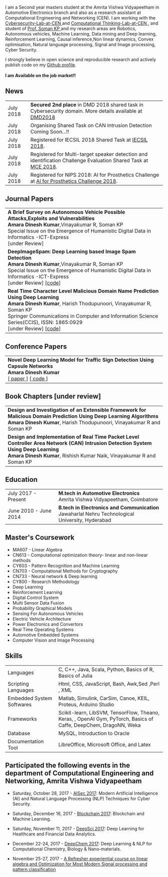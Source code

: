 I am a Second year masters student at the Amrita Vishwa Vidyapeetham in Automotive Electronics branch and also as a research assistant at Computational Engineering and Networking (CEN). I am working with the <a href='https://vinayakumarr.github.io/Cybersecurity-Lab-at-CEN/' target='_blank'> Cybersecurity-Lab-at-CEN </a> and <a href='https://vinayakumarr.github.io/ComputationalThinking-Lab-at-CEN/' target='_blank'> Computational Thinking-Lab-at-CEN </a>, and student of <a href='http://nlp.amrita.edu/somankp/' target='_blank'> Prof. Soman KP </a> and my research areas are Robotics, Autonomous vehicles, Machine Learning, Data mining and Deep learning, Reinforcement Learning, Causal inference,Non linear dynamics, Convex optimisation, Natural language processing, Signal and Image processing, Cyber Security. 

I strongly believe in open science and reproducible research and actively publish code on my [Github profile](https://github.com/dineshresearch/).<br><br>
<b>I am Available on the job market!!</b>

## <i class="fa fa-chevron-right"></i> News
<table class="table table-hover">
<tr>
  <td class='col-md-3'>July 2018</td>
  <td><b>Secured 2nd place</b> in DMD 2018 shared task in Cybersecurity domain. More details available at <a href='http://nlp.amrita.edu/DMD2018/' target='_blank'>DMD2018</a></td>
</tr>

<tr>
  <td class='col-md-3'>July 2018</td>
  <td>Organising Shared Task on CAN Intrusion Detection Coming Soon...!!</td>
</tr>
<tr>
  <td class='col-md-3'>July 2018</td>
  <td>Registered for IECSIL 2018 Shared Task at <a href='https://iecsil.arnekt.com/#!/home' target='_blank'>IECSIL 2018</a>.</td>
</tr>
<tr>
  <td class='col-md-3'>July 2018</td>
  <td>Registered for Multi-target speaker detection and identification Challenge Evaluation Shared Task at <a href='http://mce.csail.mit.edu/' target='_blank'>MCE 2018</a>.</td>
</tr>
<tr>
  <td class='col-md-3'>July 2018</td>
  <td>Registered for NIPS 2018: AI for Prosthetics Challenge at <a href='https://www.crowdai.org/challenges/nips-2018-ai-for-prosthetics-challenge' target='_blank'>AI for Prosthetics Challenge 2018</a>.</td>
</tr>
<tr>
</table>


## <i class="fa fa-chevron-right"></i> Journal Papers 
<table class="table table-hover">
<tr>
<td>
<strong>A Brief Survey on Autonomous Vehicle Possible Attacks,Exploits and Vulnerabilities</strong><br> 
<strong>Amara Dinesh Kumar</strong>,Vinayakumar R, Soman KP<br>
Special Issue on the Emergence of Humanistic Digital Data in Informatics -ICT-Express<br>
[under Review] <br>
</td>
</tr>

<tr>
<td>
    <strong>DeepImageSpam: Deep Learning based Image Spam Detection</strong><br> 
<strong>Amara Dinesh Kumar</strong>,Vinayakumar R, Soman KP<br>
Special Issue on the Emergence of Humanistic Digital Data in Informatics -ICT-Express<br>
[under Review] <a href='https://github.com/dineshresearch/DeepImageSpam' target='_blank'> [code] </a><br>
</td>
</tr>

<tr>
<td>
    <strong>Real Time Character Level Malicious Domain Name Prediction Using Deep Learning</strong><br> 
<strong>Amara Dinesh Kumar</strong>, Harish Thodupunoori, Vinayakumar R, Soman KP<br>
Springer Communications in Computer and Information Science Series(CCIS), ISSN: 1865:0929<br>
[under Review] <a href='https://github.com/dineshresearch/Real-Time-Character-Level-Malicious-DomainName-Prediction-Using-Deep-Learning' target='_blank'> [code] </a><br>
</td>
</tr>

</table>



## <i class="fa fa-chevron-right"></i> Conference Papers 

<table class="table table-hover">

<tr>
<td>
<strong>Novel Deep Learning Model for Traffic Sign Detection Using Capsule Networks</strong><br>
<strong>Amara Dinesh Kumar</strong><br>
[<a href='https://arxiv.org/abs/1805.04424' target='_blank'> paper </a>] [<a href='https://github.com/dineshresearch/Novel-Deep-Learning-Model-for-Traffic-Sign-Detection-Using-Capsule-Networks' target='_blank'> code </a>]<br>
</td>
</tr>


</table>

## <i class="fa fa-chevron-right"></i> Book Chapters [under review]

<table class="table table-hover">

<tr>
<td>
    <strong>Design and Investigation of an Extensible Framework for Malicious Domain Prediction Using Deep Learning Algorithms</strong><br> 
<strong>Amara Dinesh Kumar</strong>, Harish Thodupunoori, Vinayakumar R and Soman KP<br>
</td>
</tr>

<tr>
<td>
    <strong>Design and Implementation of Real Time Packet Level Controller Area Network (CAN) Intrusion Detection System Using Deep Learning</strong><br> 
<strong>Amara Dinesh Kumar</strong>, Rishish Kumar Naik, Vinayakumar R and Soman KP<br>
</td>
</tr>

</table>

## <i class="fa fa-chevron-right"></i> Education

<table class="table table-hover">
  <tr>
    <td class="col-md-3">July 2017 - Present</td>
    <td>
        <strong>M.tech in Automotive Electronics</strong>
        <br>
      Amrita Vishwa Vidyapeetham, Coimbatore
    </td>
  </tr>
  <tr>
    <td class="col-md-3">June 2010 - June 2014</td>
    <td>
        <strong>B.tech in Electronics and Communication</strong>
        <br>
      Jawaharlal Nehru Technological University, Hyderabad
    </td>
  </tr>
  <tr>
</table>


## <i class="fa fa-chevron-right"></i> Master's Coursework
+ MA607 - Linear Algebra
+ CN613 - Computational optimization theory- linear and non-linear methods
+ CY603 - Pattern Recognition and Machine Learning
+ CN703 - Computational Methods for Cryptography
+ CN733 - Neural network & Deep learning
+ CY800 - Research Methodology
+ Deep Learning
+ Reinforcement Learning
+ Digital Control System 
+ Multi Sensor Data Fusion
+ Probability Graphical Models
+ Sensing For Autonomous Vehicles 
+ Electric Vehicle Architecture 
+ Power Electronics and Convertors
+ Real Time Operating Systems
+ Automotive Embedded Systems
+ Computer Vision and Image Processing

## <i class="fa fa-chevron-right"></i> Skills
<table class="table table-hover">
<tr>
  <td class='col-md-2'>Languages</td>
  <td markdown="1">
C, C++, Java, Scala, Python, Basics of R, Basics of Julia
  </td>
</tr>
<tr>
  <td class='col-md-2'>Scripting Languages</td>
  <td markdown="1">
Html, CSS, JavaScript, Bash, Awk,Sed ,Perl , XML 
  </td>
</tr>
<tr>
    <td class='col-md-2'>Embedded System Softwares</td>
  <td markdown="1">
Matlab, Simulink, CarSim, Canoe, KEIL, Proteus, Arduino Studio
  </td>
</tr>
<tr>
 
  <td class='col-md-2'>Frameworks</td>
  <td markdown="1">
 Scikit-learn, LibSVM, TensorFlow, Theano, Keras, , OpenAI Gym, PyTorch, Basics of Caffe, DeepChem, DragoNN, Weka 
  </td>
</tr>
<tr>
  <td class='col-md-2'>Database</td>
  <td markdown="1">
MySQL, Introduction to Oracle
  </td>
</tr>
<tr>
  <td class='col-md-2'>Documentation Tool</td>
  <td markdown="1">
LibreOffice, Microsoft Office, and Latex
  </td>
</tr>
</table>

## <i class="fa fa-chevron-right"></i> Participated the following events in the department of Computational Engineering and Networking, Amrita Vishwa Vidyapeetham

+ Saturday, October 28, 2017 - <a href='http://nlp.amrita.edu/AISec2017/AISec2017.html' target='_blank'>AISec 2017</a>: Modern Artificial Intelligence (AI) and Natural Language Processing (NLP) Techniques for Cyber Security.

+ Saturday, December 16, 2017 - <a href='http://nlp.amrita.edu/DeepBlockchain2017/DeepBlockchain2017.html' target='_blank'>Blockchain 2017</a>: Blockchain and Machine Learning.

+ Saturday, November 11, 2017 - <a href='http://nlp.amrita.edu/DeepSci2017/DeepSci2017.html' target='_blank'>DeepSci 2017</a>: Deep Learning for Healthcare and Financial Data Analytics.

+ December 22-24, 2017 - <a href='http://nlp.amrita.edu/DeepChem2017/DeepChem.html' target='_blank'>DeepChem 2017</a>: Deep Learning & NLP for Computational Chemistry, Biology & Nano-materials.

+ November 25-27, 2017 - <a href='http://nlp.amrita.edu/MSP-2017/MSP-2017.html' target='_blank'> A Refresher experiential course on linear algebra and Optimization for Most Modern Signal processing and pattern classification</a>



